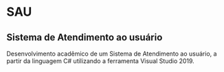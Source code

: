 <h1>SAU</h1>
<h2>Sistema de Atendimento ao usuário</h2>
<p>Desenvolvimento acadêmico de um Sistema de Atendimento ao usuário, a partir da linguagem C# utilizando a ferramenta Visual Studio 2019.</p>
